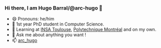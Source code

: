 ### Hi there, I am Hugo Barral/@arc-hugo 👋

- 😄 Pronouns: he/him
- 🔭 1st year PhD student in Computer Science.
- 🌱 Learning at [INSA Toulouse](https://www.insa-toulouse.fr/en/index.html), [Polytechnique Montréal](https://www.polymtl.ca/) and on my own.
- 💬 Ask me about anything you want !
- 📫 [arc_hugo](https://keybase.io/arc_hugo/)


<!--
**arc-hugo/arc-hugo** is a ✨ _special_ ✨ repository because its `README.md` (this file) appears on your GitHub profile.

Here are some ideas to get you started:

- 🔭 I’m currently working on ...
- 🌱 I’m currently learning ...
- 👯 I’m looking to collaborate on ...
- 🤔 I’m looking for help with ...
- 💬 Ask me about ...
- 📫 How to reach me: ...
- 😄 Pronouns: ...
- ⚡ Fun fact: ...
-->
